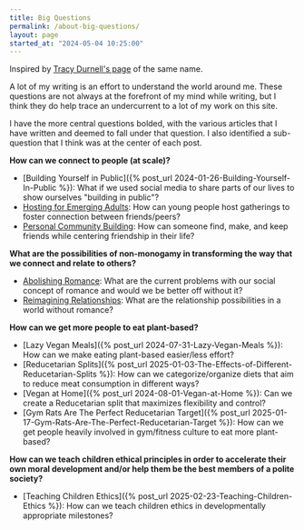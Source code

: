 ```yaml
---
title: Big Questions
permalink: /about-big-questions/
layout: page
started_at: "2024-05-04 10:25:00"
---
```


Inspired by [Tracy Durnell's page](https://tracydurnell.com/questions/) of the same name.

A lot of my writing is an effort to understand the world around me. These questions are not always at the forefront of my mind while writing, but I think they do help trace an undercurrent to a lot of my work on this site.

I have the more central questions bolded, with the various articles that I have written and deemed to fall under that question. I also identified a sub-question that I think was at the center of each post.

**How can we connect to people (at scale)?**
* [Building Yourself in Public]({% post_url 2024-01-26-Building-Yourself-In-Public %}): What if we used social media to share parts of our lives to show ourselves "building in public"?
* [Hosting for Emerging Adults](/anthologies/hosting-for-emerging-adults): How can young people host gatherings to foster connection between friends/peers?
* [Personal Community Building](/anthologies/personal-community-building): How can someone find, make, and keep friends while centering friendship in their life?

**What are the possibilities of non-monogamy in transforming the way that we connect and relate to others?**
* [Abolishing Romance](/anthologies/abolishing-romance): What are the current problems with our social concept of romance and would we be better off without it?
* [Reimagining Relationships](/anthologies/reimagining-relationships): What are the relationship possibilities in a world without romance?

**How can we get more people to eat plant-based?**
* [Lazy Vegan Meals]({% post_url 2024-07-31-Lazy-Vegan-Meals %}): How can we make eating plant-based easier/less effort?
* [Reducetarian Splits]({% post_url 2025-01-03-The-Effects-of-Different-Reducetarian-Splits %}): How can we categorize/organize diets that aim to reduce meat consumption in different ways?
* [Vegan at Home]({% post_url 2024-08-01-Vegan-at-Home %}): Can we create a Reducetarian split that maximizes flexibility and control?
* [Gym Rats Are The Perfect Reducetarian Target]({% post_url 2025-01-17-Gym-Rats-Are-The-Perfect-Reducetarian-Target %}): How can we get people heavily involved in gym/fitness culture to eat more plant-based?

**How can we teach children ethical principles in order to accelerate their own moral development and/or help them be the best members of a polite society?**
* [Teaching Children Ethics]({% post_url 2025-02-23-Teaching-Children-Ethics %}): How can we teach children ethics in developmentally appropriate milestones?